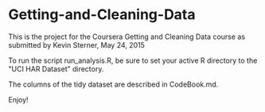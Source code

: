 # Getting-and-Cleaning-Data

This is the project for the Coursera Getting and Cleaning Data course
as submitted by Kevin Sterner, May 24, 2015

To run the script run_analysis.R, be sure to set your active R directory to the "UCI HAR Dataset" directory.

The columns of the tidy dataset are described in CodeBook.md.

Enjoy!
